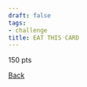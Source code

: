 ```yaml
---
draft: false
tags:
- challenge
title: EAT THIS CARD
---
```

150 pts

[Back](https://shadybraden.com/jetlag) 
